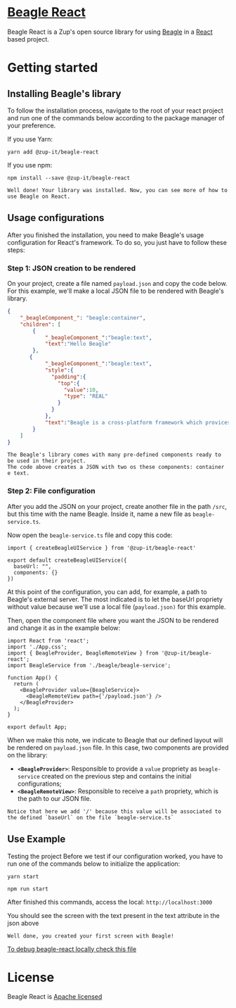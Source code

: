 # [Beagle React](https://docs.usebeagle.io/v/v1.0-en/get-started/installing-beagle/web#react)
Beagle React is a Zup's open source library for using [Beagle](https://docs.usebeagle.io/v/v1.0-en/) in a [React](https://reactjs.org) based project.

# Getting started

## Installing Beagle's library

To follow the installation process, navigate to the root of your react project and run one of the commands below according to the package manager of your preference.

If you use Yarn:

```
yarn add @zup-it/beagle-react
```

If you use npm:

```
npm install --save @zup-it/beagle-react
```

```Well done! Your library was installed. Now, you can see more of how to use Beagle on React.```

## Usage configurations
After you finished the installation,  you need to make Beagle's usage configuration for React's framework. To do so, you just have to follow these steps:


### Step 1: JSON creation to be rendered

On your project, create a file named `payload.json` and copy the code below. For this example, we'll make a local JSON file to be rendered with Beagle's library.

```json
{
    "_beagleComponent_": "beagle:container",
    "children": [
        {
            "_beagleComponent_":"beagle:text",
            "text":"Hello Beagle"
        },
       {
            "_beagleComponent_":"beagle:text",
            "style":{
              "padding":{
                "top":{
                  "value":10,
                  "type": "REAL"
                }
              }
            },
            "text":"Beagle is a cross-platform framework which provices usage of the server Driven UI concept,natively in iOS, Android and Web applications. By using Beagle, your team could easily change application's layout and data by just changing backend code"
        }
    ]
}
```

```
The Beagle's library comes with many pre-defined components ready to be used in their project. 
The code above creates a JSON with two os these components: container e text.
```

### Step 2: File configuration

After you add the JSON on your project, create another file in the path `/src`, but this time with the name Beagle. Inside it, name a new file as `beagle-service.ts`. 

Now open the `beagle-service.ts` file and copy this code:
```
import { createBeagleUIService } from '@zup-it/beagle-react'

export default createBeagleUIService({
  baseUrl: "",
  components: {}
})
```

At this point of the configuration, you can add, for example, a path to Beagle's external server. The most indicated is to let the baseUrl propriety without value because we'll use a local file (`payload.json)` for this example. 

Then, open the component file where you want the JSON to be rendered and change it as in the example below:

```
import React from 'react';
import './App.css';
import { BeagleProvider, BeagleRemoteView } from '@zup-it/beagle-react';
import BeagleService from './beagle/beagle-service';

function App() {
  return (
    <BeagleProvider value={BeagleService}>
      <BeagleRemoteView path={'/payload.json'} />
    </BeagleProvider>
  );
}

export default App;
```

When we make this note, we indicate to Beagle that our defined layout will be rendered on `payload.json` file. In this case, two components are provided on the library: 

- **`<BeagleProvider>`**: Responsible to provide a `value` propriety as `beagle-service` created on the previous step and contains the initial configurations; 
- **`<BeagleRemoteView>`**: Responsible to receive a `path` propriety, which is the path to our JSON file.

```
Notice that here we add '/' because this value will be associated to the defined `baseUrl` on the file `beagle-service.ts`
```

## Use Example 

Testing the project
Before we test if our configuration worked, you have to run one of the commands below to initialize the application:

```
yarn start
```

```
npm run start
```

After finished this commands, access the local: `http://localhost:3000` 

You should see the screen with the text present in the text attribute in the json above

`Well done, you created your first screen with Beagle!`

[To debug beagle-react locally check this file](/docs/debug_local.md)

# License
Beagle React is [Apache licensed](https://github.com/ZupIT/beagle-web-react/blob/master/LICENSE)
